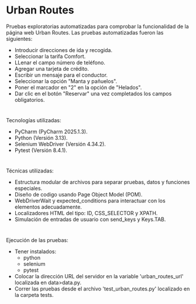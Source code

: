 # Urban Routes
Pruebas exploratorias automatizadas para comprobar la funcionalidad de la página web Urban Routes.
Las pruebas automatizadas fueron las siguientes:
- Introducir direcciones de ida y recogida.
- Seleccionar la tarifa Comfort.
- LLenar el campo número de teléfono.
- Agregar una tarjeta de crédito.
- Escribir un mensaje para el conductor.
- Seleccionar la opción "Manta y pañuelos".
- Poner el marcador en "2" en la opción de "Helados".
- Dar clic en el botón "Reservar" una vez completados los campos obligatorios.
#
Tecnologías utilizadas:
- PyCharm (PyCharm 2025.1.3).
- Python (Versión 3.13).
- Selenium WebDriver (Versión 4.34.2).
- Pytest (Versión 8.4.1).
#
Técnicas utilizadas:
- Estructura modular de archivos para separar pruebas, datos y funciones especiales.
- Diseño de codigo usando Page Object Model (POM).
- WebDriverWait y expected_conditions para interactuar con los elementos adecuadamente.
- Localizadores HTML del tipo: ID, CSS_SELECTOR y XPATH.
- Simulación de entradas de usuario con send_keys y Keys.TAB.
#
Ejecución de las pruebas:
- Tener instalados:
    - python
    - selenium
    - pytest
- Colocar la dirección URL del servidor en la variable 'urban_routes_url' localizada en data>data.py.
- Correr las pruebas desde el archivo 'test_urban_routes.py' localizado en la carpeta tests.
